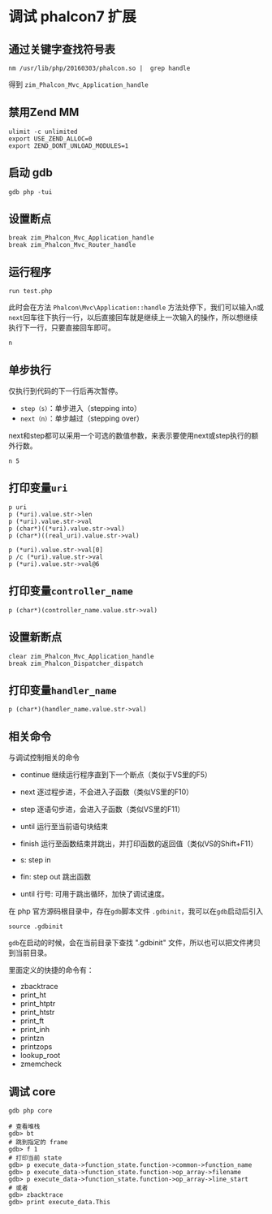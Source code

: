 # 调试 phalcon7 扩展

## 通过关键字查找符号表

```shell
nm /usr/lib/php/20160303/phalcon.so |  grep handle
```

得到 `zim_Phalcon_Mvc_Application_handle`

## 禁用Zend MM

```shell
ulimit -c unlimited
export USE_ZEND_ALLOC=0
export ZEND_DONT_UNLOAD_MODULES=1
```
## 启动 gdb

```shell
gdb php -tui
```

## 设置断点

```shell
break zim_Phalcon_Mvc_Application_handle
break zim_Phalcon_Mvc_Router_handle
```

## 运行程序

```shell
run test.php
```

此时会在方法 `Phalcon\Mvc\Application::handle` 方法处停下，我们可以输入`n`或`next`回车往下执行一行，以后直接回车就是继续上一次输入的操作，所以想继续执行下一行，只要直接回车即可。

```shell
n
```

## 单步执行

仅执行到代码的下一行后再次暂停。

- `step（s）`：单步进入（stepping into）
- `next（n）`：单步越过（stepping over）

next和step都可以采用一个可选的数值参数，来表示要使用next或step执行的额外行数。

```shell
n 5
```

## 打印变量`uri`

```shell
p uri
p (*uri).value.str->len
p (*uri).value.str->val
p (char*)((*uri).value.str->val)
p (char*)((real_uri).value.str->val)

p (*uri).value.str->val[0]
p /c (*uri).value.str->val
p (*uri).value.str->val@6
```

## 打印变量`controller_name`

```shell
p (char*)(controller_name.value.str->val)
```


## 设置新断点

```shell
clear zim_Phalcon_Mvc_Application_handle
break zim_Phalcon_Dispatcher_dispatch
```

## 打印变量`handler_name`

```shell
p (char*)(handler_name.value.str->val)
```

## 相关命令

与调试控制相关的命令

- continue	继续运行程序直到下一个断点（类似于VS里的F5）
- next		逐过程步进，不会进入子函数（类似VS里的F10）
- step		逐语句步进，会进入子函数（类似VS里的F11）
- until		运行至当前语句块结束
- finish	运行至函数结束并跳出，并打印函数的返回值（类似VS的Shift+F11）

- s:		step in
- fin:		step out 跳出函数
- until 行号:	可用于跳出循环，加快了调试速度。

在 php 官方源码根目录中，存在`gdb`脚本文件 `.gdbinit`，我可以在`gdb`启动后引入

```shell
source .gdbinit
```

`gdb`在启动的时候，会在当前目录下查找 ".gdbinit" 文件，所以也可以把文件拷贝到当前目录。

里面定义的快捷的命令有：

- zbacktrace
- print_ht
- print_htptr
- print_htstr
- print_ft
- print_inh
- printzn
- printzops
- lookup_root
- zmemcheck

## 调试 core

```shell
gdb php core

# 查看堆栈
gdb> bt
# 跳到指定的 frame
gdb> f 1
# 打印当前 state
gdb> p execute_data->function_state.function->common->function_name
gdb> p execute_data->function_state.function->op_array->filename
gdb> p execute_data->function_state.function->op_array->line_start
# 或者
gdb> zbacktrace
gdb> print execute_data.This
